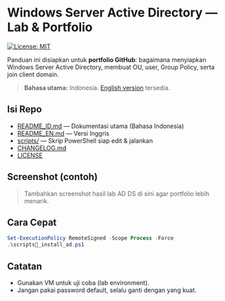 # Windows Server Active Directory — Lab & Portfolio

[![License: MIT](https://img.shields.io/badge/License-MIT-yellow.svg)](LICENSE)

Panduan ini disiapkan untuk **portfolio GitHub**: bagaimana menyiapkan Windows Server Active Directory, membuat OU, user, Group Policy, serta join client domain.  
> **Bahasa utama:** Indonesia. [English version](README_EN.md) tersedia.

## Isi Repo
- [README_ID.md](README_ID.md) — Dokumentasi utama (Bahasa Indonesia)
- [README_EN.md](README_EN.md) — Versi Inggris
- [scripts/](scripts) — Skrip PowerShell siap edit & jalankan
- [CHANGELOG.md](CHANGELOG.md)
- [LICENSE](LICENSE)

## Screenshot (contoh)
> Tambahkan screenshot hasil lab AD DS di sini agar portfolio lebih menarik.

## Cara Cepat
```powershell
Set-ExecutionPolicy RemoteSigned -Scope Process -Force
.\scripts_install_ad.ps1
```

## Catatan
- Gunakan VM untuk uji coba (lab environment).
- Jangan pakai password default, selalu ganti dengan yang kuat.
